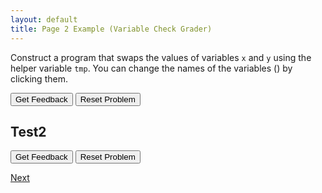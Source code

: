 ```yaml
---
layout: default
title: Page 2 Example (Variable Check Grader)
---
```


Construct a program that swaps the values of variables <code>x</code> and <code>y</code> using the helper variable <code>tmp</code>. You can change the names of the variables (<span class="jsparson-toggle"></span>) by clicking them.

<div id="p1-sortableTrash" class="sortable-code"></div>
<div id="p1-sortable" class="sortable-code"></div>
<div style="clear:both;"></div>
<p>
    <input id="p1-feedbackLink" value="Get Feedback" type="button" />
    <input id="p1-newInstanceLink" value="Reset Problem" type="button" />
</p>
<script type="text/javascript">
(function(){
  var initial = "1\n" +
    "2\n" +
    "3\n" +
    "4\n" +
    "5";
  var parsonsPuzzle = new ParsonsWidget({
    "sortableId": "p1-sortable",
    "max_wrong_lines": 10,
    "grader": ParsonsWidget._graders.LineBasedGrader,
    "exec_limit": 2500,
    "can_indent": true,
    "x_indent": 50,
    "lang": "en",
    "trashId": "p1-sortableTrash"
  });
  parsonsPuzzle.init(initial);
  parsonsPuzzle.shuffleLines();
  $("#p1-newInstanceLink").click(function(event){
      event.preventDefault();
      parsonsPuzzle.shuffleLines();
  });
  $("#p1-feedbackLink").click(function(event){
      event.preventDefault();
      parsonsPuzzle.getFeedback();
  });
})();
</script>

## Test2

<div id="fff-sortableTrash" class="sortable-code"></div> 
<div id="fff-sortable" class="sortable-code"></div> 
<div style="clear:both;"></div> 
<p> 
    <input id="fff-feedbackLink" value="Get Feedback" type="button" /> 
    <input id="fff-newInstanceLink" value="Reset Problem" type="button" /> 
</p> 
<script type="text/javascript"> 
(function(){
  var initial = "gsgg\n" +
    "grsgrs #distractor";
  var parsonsPuzzle = new ParsonsWidget({
    "sortableId": "fff-sortable",
    "max_wrong_lines": 10,
    "grader": ParsonsWidget._graders.VariableCheckGrader,
    "exec_limit": 2500,
    "can_indent": true,
    "x_indent": 50,
    "lang": "en",
    "show_feedback": true,
    "trashId": "fff-sortableTrash",
    "vartests": [
        {
            "message": "",
            "initcode": "",
            "code": "",
            "variables": {}
        }
    ]
  });
  parsonsPuzzle.init(initial);
  parsonsPuzzle.shuffleLines();
  $("#fff-newInstanceLink").click(function(event){ 
      event.preventDefault(); 
      parsonsPuzzle.shuffleLines(); 
  }); 
  $("#fff-feedbackLink").click(function(event){ 
      event.preventDefault(); 
      parsonsPuzzle.getFeedback(); 
  }); 
})(); 
</script>


[Next](./example2.html)
